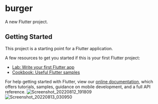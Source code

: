 # burger

A new Flutter project.

## Getting Started

This project is a starting point for a Flutter application.

A few resources to get you started if this is your first Flutter project:

- [Lab: Write your first Flutter app](https://flutter.dev/docs/get-started/codelab)
- [Cookbook: Useful Flutter samples](https://flutter.dev/docs/cookbook)

For help getting started with Flutter, view our
[online documentation](https://flutter.dev/docs), which offers tutorials,
samples, guidance on mobile development, and a full API reference.
![Screenshot_20220812_191809](https://user-images.githubusercontent.com/40968259/184464384-fd219410-df25-4087-b551-29cdd400d5c4.png)
![Screenshot_20220813_030950](https://user-images.githubusercontent.com/40968259/184464427-23431607-0259-461d-adb9-ca8c03e8e0c8.png)
